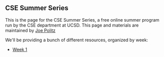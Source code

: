 ## CSE Summer Series

This is the page for the CSE Summer Series, a free online summer program run by
the CSE department at UCSD. This page and materials are maintained by [Joe
Politz](https://jpolitz.github.io)

We'll be providing a bunch of different resources, organized by week:

- [Week 1](./welcome.html)